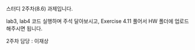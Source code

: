 스터디 2주차(8.6) 과제입니다.

lab3, lab4 코드 실행하며 주석 달아보시고, Exercise 4.11 풀어서 HW 폴더에 업로드해주시면 됩니다.

2주차 담당 : 이재상
